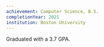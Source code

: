```yaml
---
achievement: Computer Science, B.S.
completionYear: 2021
institution: Boston University
---
```


Graduated with a 3.7 GPA.
